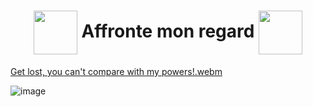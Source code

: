 <h1 align="center"><img align="center" height="70" src="https://user-images.githubusercontent.com/65296828/205965512-a19dff44-c400-46b8-9921-57619c5079be.gif"> Affronte mon regard <img align="center" height="70" src="https://user-images.githubusercontent.com/65296828/205965318-42d4072e-2baa-424f-8875-2c5004c11f8b.gif"></h1>

[Get lost, you can't compare with my powers!.webm](https://user-images.githubusercontent.com/65296828/205970156-16074e68-e74e-4297-9ea6-0abbe6ff1906.webm)

![image](https://user-images.githubusercontent.com/65296828/205928792-def9c802-9e87-4e80-af91-e3abbfe74eb3.png)
